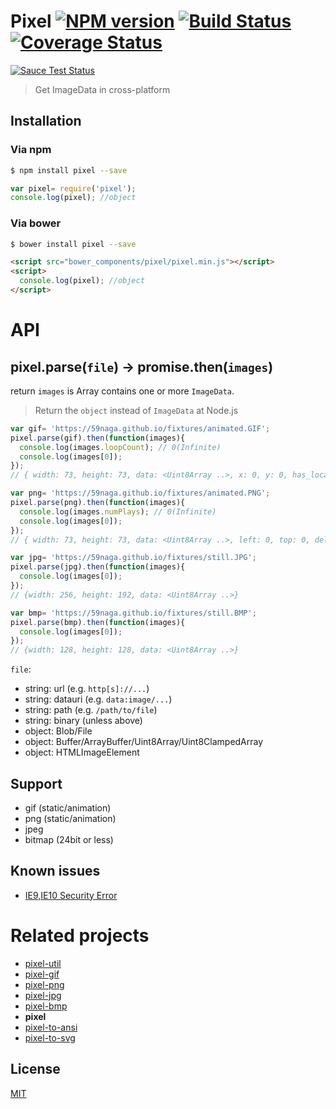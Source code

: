 # Pixel [![NPM version][npm-image]][npm] [![Build Status][travis-image]][travis] [![Coverage Status][coveralls-image]][coveralls]

[![Sauce Test Status][sauce-image]][sauce]

> Get ImageData in cross-platform

## Installation
### Via npm
```bash
$ npm install pixel --save
```
```js
var pixel= require('pixel');
console.log(pixel); //object
```

### Via bower
```bash
$ bower install pixel --save
```
```html
<script src="bower_components/pixel/pixel.min.js"></script>
<script>
  console.log(pixel); //object
</script>
```

# API

## pixel.parse(`file`) -> promise.then(`images`)

return `images` is Array contains one or more `ImageData`.
> Return the `object` instead of `ImageData` at Node.js

```js
var gif= 'https://59naga.github.io/fixtures/animated.GIF';
pixel.parse(gif).then(function(images){
  console.log(images.loopCount); // 0(Infinite)
  console.log(images[0]);
});
// { width: 73, height: 73, data: <Uint8Array ..>, x: 0, y: 0, has_local_palette: false, palette_offset: 13, data_offset: 818, data_length: 393, transparent_index: null, interlaced: false, delay: 1000, disposal: 0 }

var png= 'https://59naga.github.io/fixtures/animated.PNG';
pixel.parse(png).then(function(images){
  console.log(images.numPlays); // 0(Infinite)
  console.log(images[0]);
});
// { width: 73, height: 73, data: <Uint8Array ..>, left: 0, top: 0, delay: 1000, disposeOp: 0, blendOp: 0 }

var jpg= 'https://59naga.github.io/fixtures/still.JPG';
pixel.parse(jpg).then(function(images){
  console.log(images[0]);
});
// {width: 256, height: 192, data: <Uint8Array ..>}

var bmp= 'https://59naga.github.io/fixtures/still.BMP';
pixel.parse(bmp).then(function(images){
  console.log(images[0]);
});
// {width: 128, height: 128, data: <Uint8Array ..>}
```

`file`:
* string: url (e.g. `http[s]://...`)
* string: datauri (e.g. `data:image/...`)
* string: path (e.g. `/path/to/file`)
* string: binary (unless above)
* object: Blob/File
* object: Buffer/ArrayBuffer/Uint8Array/Uint8ClampedArray
* object: HTMLImageElement

## Support
* gif (static/animation)
* png (static/animation)
* jpeg
* bitmap (24bit or less)

## Known issues
* [IE9,IE10 Security Error](https://github.com/kangax/fabric.js/issues/1957#issuecomment-101674049)

# Related projects
* [pixel-util](https://github.com/59naga/pixel-util/)
* [pixel-gif](https://github.com/59naga/pixel-gif-/)
* [pixel-png](https://github.com/59naga/pixel-png/)
* [pixel-jpg](https://github.com/59naga/pixel-jpg/)
* [pixel-bmp](https://github.com/59naga/pixel-bmp/)
* __pixel__
* [pixel-to-ansi](https://github.com/59naga/pixel-to-ansi/)
* [pixel-to-svg](https://github.com/59naga/pixel-to-svg/)

License
---
[MIT][License]

[License]: http://59naga.mit-license.org/

[sauce-image]: http://soysauce.berabou.me/u/59798/pixel.svg
[sauce]: https://saucelabs.com/u/59798
[npm-image]:https://img.shields.io/npm/v/pixel.svg?style=flat-square
[npm]: https://npmjs.org/package/pixel
[travis-image]: http://img.shields.io/travis/59naga/pixel.svg?style=flat-square
[travis]: https://travis-ci.org/59naga/pixel
[coveralls-image]: http://img.shields.io/coveralls/59naga/pixel.svg?style=flat-square
[coveralls]: https://coveralls.io/r/59naga/pixel?branch=master